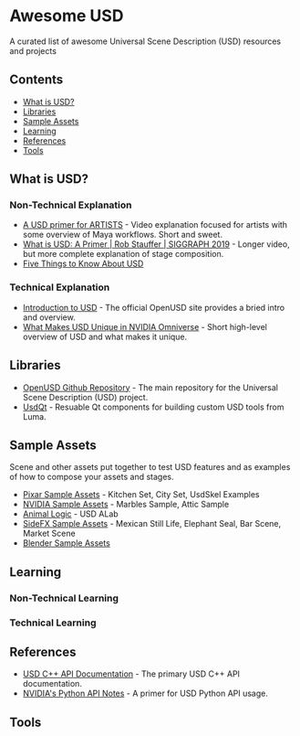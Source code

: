 # Awesome USD
A curated list of awesome Universal Scene Description (USD) resources and projects

## Contents
- [What is USD?](#what-is-usd)
- [Libraries](#libraries)
- [Sample Assets](#sample-assets)
- [Learning](#learning)
- [References](#references)
- [Tools](#tools)

## What is USD?
### Non-Technical Explanation
* [A USD primer for ARTISTS](https://www.youtube.com/watch?v=SaBXE4yQetk) - Video explanation focused for artists with some overview of Maya workflows. Short and sweet.
* [What is USD: A Primer | Rob Stauffer | SIGGRAPH 2019](https://www.youtube.com/watch?v=Yp_TRVD3wjQ) - Longer video, but more complete explanation of stage composition.
* [Five Things to Know About USD](https://www.youtube.com/watch?v=vFxytzQlOEs)
### Technical Explanation
* [Introduction to USD](https://graphics.pixar.com/usd/release/intro.html) - The official OpenUSD site provides a bried intro and overview.
* [What Makes USD Unique in NVIDIA Omniverse](https://www.youtube.com/watch?v=o2x-30-PTkw) - Short high-level overview of USD and what makes it unique.

## Libraries
* [OpenUSD Github Repository](https://github.com/PixarAnimationStudios/USD) - The main repository for the Universal Scene Description (USD) project.
* [UsdQt](https://github.com/LumaPictures/usd-qt) - Resuable Qt components for building custom USD tools from Luma.

## Sample Assets
Scene and other assets put together to test USD features and as examples of how to compose your assets and stages.
* [Pixar Sample Assets](https://graphics.pixar.com/usd/release/dl_downloads.html#assets) - Kitchen Set, City Set, UsdSkel Examples
* [NVIDIA Sample Assets](https://developer.nvidia.com/usd#sample) - Marbles Sample, Attic Sample
* [Animal Logic](https://animallogic.com/usd-alab/) - USD ALab
* [SideFX Sample Assets](https://www.sidefx.com/contentlibrary/) - Mexican Still Life, Elephant Seal, Bar Scene, Market Scene
* [Blender Sample Assets](https://download.blender.org/institute/sybren/usd/)

## Learning
### Non-Technical Learning
### Technical Learning


## References
* [USD C++ API Documentation](https://graphics.pixar.com/usd/release/api/index.html) - The primary USD C++ API documentation.
* [NVIDIA's Python API Notes](https://developer.nvidia.com/usd/tutorials) - A primer for USD Python API usage.
## Tools
